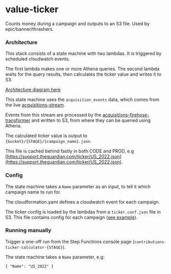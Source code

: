 # value-ticker

Counts money during a campaign and outputs to an S3 file. Used by epic/banner/thrashers.

### Architecture

This stack consists of a state machine with two lambdas. It is triggered by scheduled cloudwatch events.

The first lambda makes one or more Athena queries. The second lambda waits for the query results, then calculates the ticker value and writes it to S3.

[Architecture diagram here](https://docs.google.com/drawings/d/1T2qvai9SJnNcdd0-9Nj39NnHNyAAK8IY58qm6nYfhuY/edit)

This state machine uses the `acquisition_events` data, which comes from the live [acquisitions-stream](https://github.com/guardian/contributions-platform/tree/master/acquisitions-stream).

Events from this stream are processed by the [acquisitions-firehose-transformer](https://github.com/guardian/support-frontend/tree/main/support-lambdas/acquisitions-firehose-transformer) and written to S3, from where they can be queried using Athena.

The calculated ticker value is output to `{bucket}/{STAGE}/{campaign_name}.json`.

This file is cached behind fastly in both CODE and PROD, e.g [https://support.theguardian.com/ticker/US_2022.json](https://support.theguardian.com/ticker/US_2022.json).

### Config

The state machine takes a `Name` parameter as an input, to tell it which campaign name to run for.

The cloudformation.yaml defines a cloudwatch event for each campaign.

The ticker config is loaded by the lambdas from a `ticker.conf.json` file in S3. This file contains config for each campaign ([see example](ticker.conf.json)).

### Running manually

Trigger a one-off run from the Step Functions console page (`contributions-ticker-calculator-{STAGE}`).

The state machine takes a `Name` parameter, e.g:

`{ "Name": "US_2022" }`
